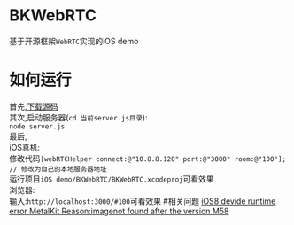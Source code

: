 # BKWebRTC
基于开源框架`WebRTC`实现的iOS demo
# 如何运行
首先,[下载源码](https://github.com/BossKing/BKWebRTC)  
其次,启动服务器(`cd 当前server.js目录`):  
`node server.js`  
最后,  
iOS真机:  
修改代码`[webRTCHelper connect:@"10.8.8.120" port:@"3000" room:@"100"]; // 修改为自己的本地服务器地址`  
运行项目`iOS demo/BKWebRTC/BKWebRTC.xcodeproj`可看效果  
浏览器:  
输入:`http://localhost:3000/#100`可看效果
#相关问题
[iOS8 devide runtime error MetalKit Reason:imagenot found after the version M58](https://bugs.chromium.org/p/webrtc/issues/detail?id=7899#c3)